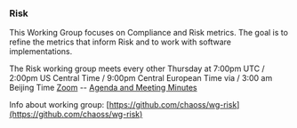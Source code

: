 ### Risk

This Working Group focuses on Compliance and Risk metrics. The goal is to refine the metrics that inform Risk and to work with software implementations.

The Risk working group meets every other Thursday at 7:00pm UTC / 2:00pm US Central Time / 9:00pm Central European Time via / 3:00 am Beijing Time [Zoom](https://zoom.us/j/4998687533) -- [Agenda and Meeting Minutes](https://docs.google.com/document/d/1iqIMpLBwuKSnE0BbQTgbsb9Im87IoN7IUzukochClCw/edit)

Info about working group: [https://github.com/chaoss/wg-risk](https://github.com/chaoss/wg-risk)
